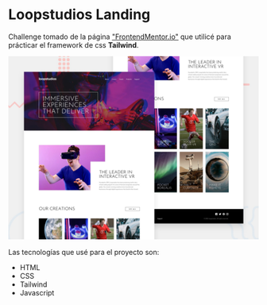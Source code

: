 # Loopstudios Landing

Challenge tomado de la página ["FrontendMentor.io"](https://www.frontendmentor.io/challenges/loopstudios-landing-page-N88J5Onjw) que utilicé para prácticar el framework de css **Tailwind**.

!["loopstudios-preview-image"](./public/imgs/desktop-preview.jpg)

Las tecnologías que usé para el proyecto son:
- HTML
- CSS
- Tailwind
- Javascript
